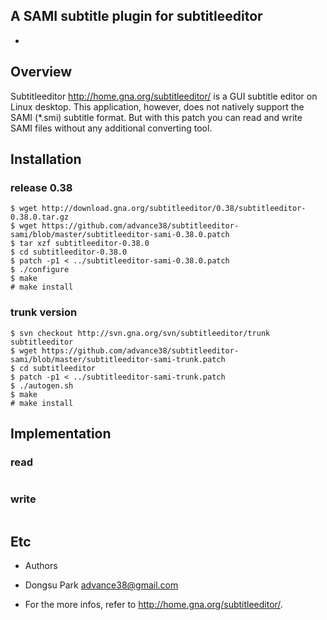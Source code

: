 ## A SAMI subtitle plugin for subtitleeditor
- 

## Overview

 Subtitleeditor <http://home.gna.org/subtitleeditor/> is a GUI subtitle editor on Linux desktop. This application, however, does not natively support the SAMI (\*.smi) subtitle format. But with this patch you can read and write SAMI files without any additional converting tool.

## Installation

### release 0.38

```
$ wget http://download.gna.org/subtitleeditor/0.38/subtitleeditor-0.38.0.tar.gz
$ wget https://github.com/advance38/subtitleeditor-sami/blob/master/subtitleeditor-sami-0.38.0.patch
$ tar xzf subtitleeditor-0.38.0
$ cd subtitleeditor-0.38.0
$ patch -p1 < ../subtitleeditor-sami-0.38.0.patch
$ ./configure
$ make
# make install
```

### trunk version

```
$ svn checkout http://svn.gna.org/svn/subtitleeditor/trunk subtitleeditor
$ wget https://github.com/advance38/subtitleeditor-sami/blob/master/subtitleeditor-sami-trunk.patch
$ cd subtitleeditor
$ patch -p1 < ../subtitleeditor-sami-trunk.patch
$ ./autogen.sh
$ make
# make install
```

## Implementation

### read

```
```

### write

```
```

## Etc

 * Authors
  - Dongsu Park advance38@gmail.com

 * For the more infos, refer to http://home.gna.org/subtitleeditor/.

